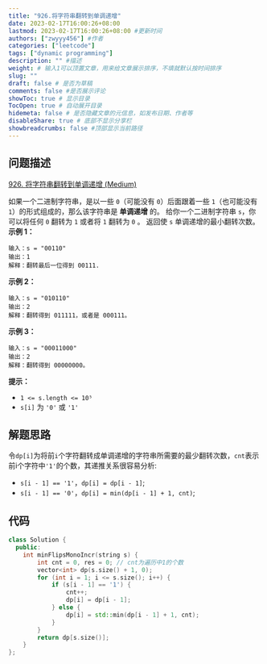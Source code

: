 ```yaml
---
title: "926.将字符串翻转到单调递增"
date: 2023-02-17T16:00:26+08:00
lastmod: 2023-02-17T16:00:26+08:00 #更新时间
authors: ["zwyyy456"] #作者
categories: ["leetcode"]
tags: ["dynamic programming"]
description: "" #描述
weight: # 输入1可以顶置文章，用来给文章展示排序，不填就默认按时间排序
slug: ""
draft: false # 是否为草稿
comments: false #是否展示评论
showToc: true # 显示目录
TocOpen: true # 自动展开目录
hidemeta: false # 是否隐藏文章的元信息，如发布日期、作者等
disableShare: true # 底部不显示分享栏
showbreadcrumbs: false #顶部显示当前路径
---
```

## 问题描述
[926. 将字符串翻转到单调递增 (Medium)](https://leetcode.cn/problems/flip-string-to-monotone-increasing/)

如果一个二进制字符串，是以一些 `0`（可能没有 `0`）后面跟着一些 `1`（也可能没有
`1`）的形式组成的，那么该字符串是 **单调递增** 的。
给你一个二进制字符串 `s`，你可以将任何 `0` 翻转为 `1` 或者将 `1` 翻转为 `0` 。
返回使 `s` 单调递增的最小翻转次数。
**示例 1：**
```
输入：s = "00110"
输出：1
解释：翻转最后一位得到 00111.
```
**示例 2：**
```
输入：s = "010110"
输出：2
解释：翻转得到 011111，或者是 000111。
```
**示例 3：**
```
输入：s = "00011000"
输出：2
解释：翻转得到 00000000。
```
**提示：**
- `1 <= s.length <= 10⁵`
- `s[i]` 为 `'0'` 或 `'1'`

## 解题思路
令`dp[i]`为将前`i`个字符翻转成单调递增的字符串所需要的最少翻转次数，`cnt`表示前i个字符中`'1'`的个数，其递推关系很容易分析:
- `s[i - 1] == '1'`，`dp[i] = dp[i - 1]`;
- `s[i - 1] == '0'`，`dp[i] = min(dp[i - 1] + 1, cnt)`;

## 代码
```cpp
class Solution {
  public:
    int minFlipsMonoIncr(string s) {
        int cnt = 0, res = 0; // cnt为遍历中1的个数
        vector<int> dp(s.size() + 1, 0);
        for (int i = 1; i <= s.size(); i++) {
            if (s[i - 1] == '1') {
                cnt++;
                dp[i] = dp[i - 1];
            } else {
                dp[i] = std::min(dp[i - 1] + 1, cnt);
            }
        }
        return dp[s.size()];
    }
};
```